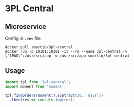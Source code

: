 # 3PL Central

## Microservice

Config in `.env` file.

```
docker pull smartio/3pl-central
docker run -p 10101:10101 -it --rm --name 3pl-central -v \"$PWD\":/usr/src/app -w /usr/src/app smartio/3pl-central 
```

## Usage

```js
import tpl from '3pl-central';
import moment from 'moment';

tpl.findOrders(moment().subtract(30, 'days'))
  .then(res => console.log(res);
```
